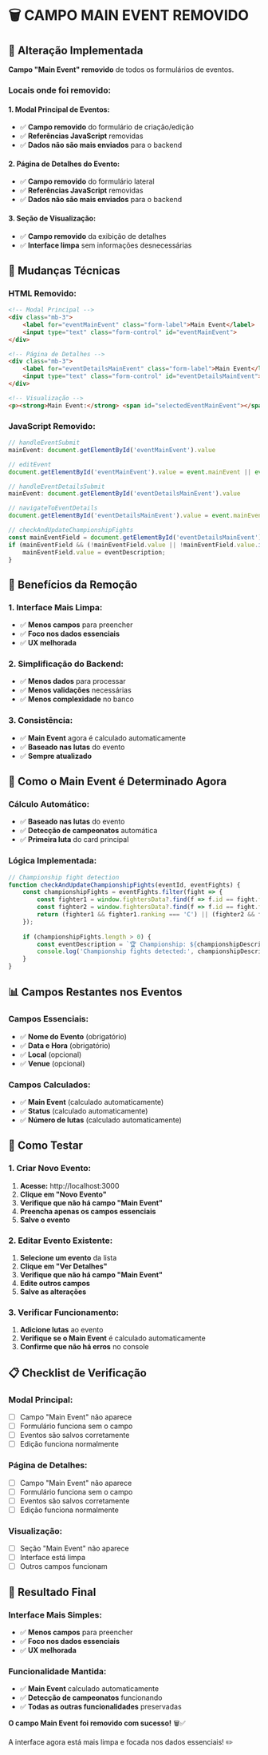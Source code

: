 # 🗑️ CAMPO MAIN EVENT REMOVIDO

## 🎯 Alteração Implementada

**Campo "Main Event" removido** de todos os formulários de eventos.

### **Locais onde foi removido:**

#### **1. Modal Principal de Eventos:**
- ✅ **Campo removido** do formulário de criação/edição
- ✅ **Referências JavaScript** removidas
- ✅ **Dados não são mais enviados** para o backend

#### **2. Página de Detalhes do Evento:**
- ✅ **Campo removido** do formulário lateral
- ✅ **Referências JavaScript** removidas
- ✅ **Dados não são mais enviados** para o backend

#### **3. Seção de Visualização:**
- ✅ **Campo removido** da exibição de detalhes
- ✅ **Interface limpa** sem informações desnecessárias

## 🔧 Mudanças Técnicas

### **HTML Removido:**
```html
<!-- Modal Principal -->
<div class="mb-3">
    <label for="eventMainEvent" class="form-label">Main Event</label>
    <input type="text" class="form-control" id="eventMainEvent">
</div>

<!-- Página de Detalhes -->
<div class="mb-3">
    <label for="eventDetailsMainEvent" class="form-label">Main Event</label>
    <input type="text" class="form-control" id="eventDetailsMainEvent">
</div>

<!-- Visualização -->
<p><strong>Main Event:</strong> <span id="selectedEventMainEvent"></span></p>
```

### **JavaScript Removido:**
```javascript
// handleEventSubmit
mainEvent: document.getElementById('eventMainEvent').value

// editEvent
document.getElementById('eventMainEvent').value = event.mainEvent || event.mainevent || '';

// handleEventDetailsSubmit
mainEvent: document.getElementById('eventDetailsMainEvent').value

// navigateToEventDetails
document.getElementById('eventDetailsMainEvent').value = event.mainEvent || event.mainevent || '';

// checkAndUpdateChampionshipFights
const mainEventField = document.getElementById('eventDetailsMainEvent');
if (mainEventField && (!mainEventField.value || !mainEventField.value.includes('🏆'))) {
    mainEventField.value = eventDescription;
}
```

## 🎯 Benefícios da Remoção

### **1. Interface Mais Limpa:**
- ✅ **Menos campos** para preencher
- ✅ **Foco nos dados essenciais**
- ✅ **UX melhorada**

### **2. Simplificação do Backend:**
- ✅ **Menos dados** para processar
- ✅ **Menos validações** necessárias
- ✅ **Menos complexidade** no banco

### **3. Consistência:**
- ✅ **Main Event** agora é calculado automaticamente
- ✅ **Baseado nas lutas** do evento
- ✅ **Sempre atualizado**

## 🔄 Como o Main Event é Determinado Agora

### **Cálculo Automático:**
- ✅ **Baseado nas lutas** do evento
- ✅ **Detecção de campeonatos** automática
- ✅ **Primeira luta** do card principal

### **Lógica Implementada:**
```javascript
// Championship fight detection
function checkAndUpdateChampionshipFights(eventId, eventFights) {
    const championshipFights = eventFights.filter(fight => {
        const fighter1 = window.fightersData?.find(f => f.id == fight.fighter1Id);
        const fighter2 = window.fightersData?.find(f => f.id == fight.fighter2Id);
        return (fighter1 && fighter1.ranking === 'C') || (fighter2 && fighter2.ranking === 'C');
    });
    
    if (championshipFights.length > 0) {
        const eventDescription = `🏆 Championship: ${championshipDescriptions.join(', ')}`;
        console.log('Championship fights detected:', championshipDescriptions);
    }
}
```

## 📊 Campos Restantes nos Eventos

### **Campos Essenciais:**
- ✅ **Nome do Evento** (obrigatório)
- ✅ **Data e Hora** (obrigatório)
- ✅ **Local** (opcional)
- ✅ **Venue** (opcional)

### **Campos Calculados:**
- ✅ **Main Event** (calculado automaticamente)
- ✅ **Status** (calculado automaticamente)
- ✅ **Número de lutas** (calculado automaticamente)

## 🚀 Como Testar

### **1. Criar Novo Evento:**
1. **Acesse:** http://localhost:3000
2. **Clique em "Novo Evento"**
3. **Verifique que não há campo "Main Event"**
4. **Preencha apenas os campos essenciais**
5. **Salve o evento**

### **2. Editar Evento Existente:**
1. **Selecione um evento** da lista
2. **Clique em "Ver Detalhes"**
3. **Verifique que não há campo "Main Event"**
4. **Edite outros campos**
5. **Salve as alterações**

### **3. Verificar Funcionamento:**
1. **Adicione lutas** ao evento
2. **Verifique se o Main Event** é calculado automaticamente
3. **Confirme que não há erros** no console

## 📋 Checklist de Verificação

### **Modal Principal:**
- [ ] Campo "Main Event" não aparece
- [ ] Formulário funciona sem o campo
- [ ] Eventos são salvos corretamente
- [ ] Edição funciona normalmente

### **Página de Detalhes:**
- [ ] Campo "Main Event" não aparece
- [ ] Formulário funciona sem o campo
- [ ] Eventos são salvos corretamente
- [ ] Edição funciona normalmente

### **Visualização:**
- [ ] Seção "Main Event" não aparece
- [ ] Interface está limpa
- [ ] Outros campos funcionam

## 🎉 Resultado Final

### **Interface Mais Simples:**
- ✅ **Menos campos** para preencher
- ✅ **Foco nos dados essenciais**
- ✅ **UX melhorada**

### **Funcionalidade Mantida:**
- ✅ **Main Event** calculado automaticamente
- ✅ **Detecção de campeonatos** funcionando
- ✅ **Todas as outras funcionalidades** preservadas

**O campo Main Event foi removido com sucesso!** 🗑️✅

A interface agora está mais limpa e focada nos dados essenciais! ✏️ 